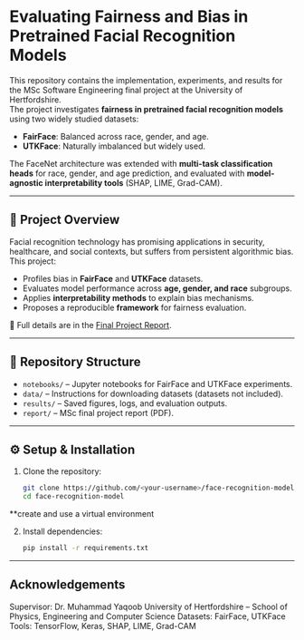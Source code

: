 # Evaluating Fairness and Bias in Pretrained Facial Recognition Models

This repository contains the implementation, experiments, and results for the MSc Software Engineering final project at the University of Hertfordshire.  
The project investigates **fairness in pretrained facial recognition models** using two widely studied datasets:

- **FairFace**: Balanced across race, gender, and age.
- **UTKFace**: Naturally imbalanced but widely used.

The FaceNet architecture was extended with **multi-task classification heads** for race, gender, and age prediction, and evaluated with **model-agnostic interpretability tools** (SHAP, LIME, Grad-CAM).

---

## 📖 Project Overview

Facial recognition technology has promising applications in security, healthcare, and social contexts, but suffers from persistent algorithmic bias.  
This project:

- Profiles bias in **FairFace** and **UTKFace** datasets.
- Evaluates model performance across **age, gender, and race** subgroups.
- Applies **interpretability methods** to explain bias mechanisms.
- Proposes a reproducible **framework** for fairness evaluation.

📄 Full details are in the [Final Project Report](report/FR_project.pdf).

---

## 📂 Repository Structure

- `notebooks/` – Jupyter notebooks for FairFace and UTKFace experiments.
- `data/` – Instructions for downloading datasets (datasets not included).
- `results/` – Saved figures, logs, and evaluation outputs.
- `report/` – MSc final project report (PDF).

---

## ⚙️ Setup & Installation

1. Clone the repository:
   ```bash
   git clone https://github.com/<your-username>/face-recognition-model.git
   cd face-recognition-model

**create and use a virtual environment

2. Install dependencies:
    ```bash
    pip install -r requirements.txt

---
## Acknowledgements
Supervisor: Dr. Muhammad Yaqoob
University of Hertfordshire – School of Physics, Engineering and Computer Science
Datasets: FairFace, UTKFace
Tools: TensorFlow, Keras, SHAP, LIME, Grad-CAM

